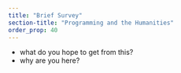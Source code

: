 ```yaml
---
title: "Brief Survey"
section-title: "Programming and the Humanities"
order_prop: 40
---
```


+ what do you hope to get from this? 
+ why are you here?
